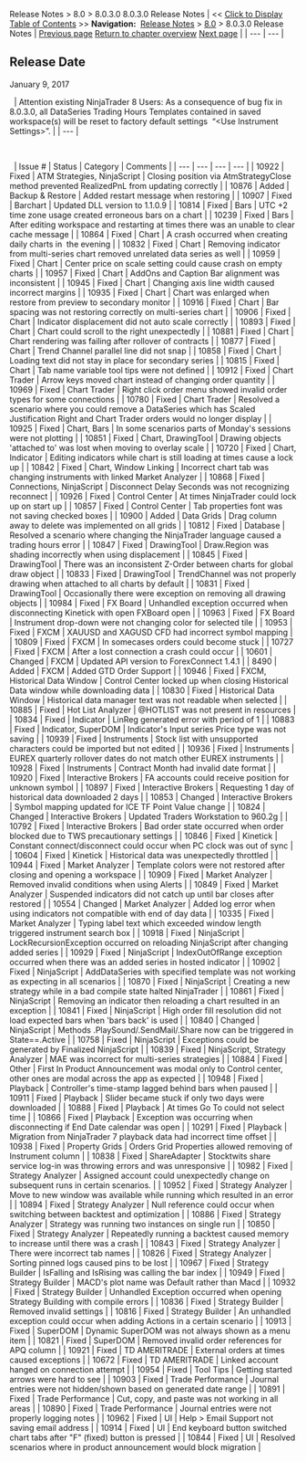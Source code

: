 ﻿

Release Notes \> 8\.0 \> 8\.0\.3\.0
8\.0\.3\.0 Release Notes
| \<\< [Click to Display Table of Contents](8_0_3_0.md) \>\> **Navigation:**     [Release Notes](release_notes.md) \> [8\.0](8_0.md) \> 8\.0\.3\.0 Release Notes | [Previous page](8_0_4_0.md) [Return to chapter overview](8_0.md) [Next page](8_0_2_0.md) |
| --- | --- |

## Release Date

January 9, 2017

 
| Attention existing NinjaTrader 8 Users: As a consequence of bug fix in 8\.0\.3\.0, all DataSeries Trading Hours Templates contained in saved workspace(s) will be reset to factory default settings  “\<Use Instrument Settings\>”. |
| --- |

 

 
| Issue \# | Status | Category | Comments |
| --- | --- | --- | --- |
| 10922 | Fixed | ATM Strategies, NinjaScript | Closing position via AtmStrategyClose method prevented RealizedPnL from updating correctly |
| 10876 | Added | Backup \& Restore | Added restart message when restoring |
| 10907 | Fixed | Barchart | Updated DLL version to 1\.1\.0\.9 |
| 10814 | Fixed | Bars | UTC \+2 time zone usage created erroneous bars on a chart |
| 10239 | Fixed | Bars | After editing workspace and restarting at times there was an unable to clear cache message |
| 10864 | Fixed | Chart | A crash occurred when creating daily charts in  the evening |
| 10832 | Fixed | Chart | Removing indicator from multi\-series chart removed unrelated data series as well |
| 10959 | Fixed | Chart | Center price on scale setting could cause crash on empty charts |
| 10957 | Fixed | Chart | AddOns and Caption Bar alignment was inconsistent |
| 10945 | Fixed | Chart | Changing axis line width caused incorrect margins |
| 10935 | Fixed | Chart | Chart was enlarged when restore from preview to secondary monitor |
| 10916 | Fixed | Chart | Bar spacing was not restoring correctly on multi\-series chart |
| 10906 | Fixed | Chart | Indicator displacement did not auto scale correctly |
| 10893 | Fixed | Chart | Chart could scroll to the right unexpectedly |
| 10881 | Fixed | Chart | Chart rendering was failing after rollover of contracts |
| 10877 | Fixed | Chart | Trend Channel parallel line did not snap |
| 10858 | Fixed | Chart | Loading text did not stay in place for secondary series |
| 10815 | Fixed | Chart | Tab name variable tool tips were not defined |
| 10912 | Fixed | Chart Trader | Arrow keys moved chart instead of changing order quantity |
| 10969 | Fixed | Chart Trader | Right click order menu showed invalid order types for some connections |
| 10780 | Fixed | Chart Trader | Resolved a scenario where you could remove a DataSeries which has Scaled Justification Right and Chart Trader orders would no longer display |
| 10925 | Fixed | Chart, Bars | In some scenarios parts of Monday's sessions were not plotting |
| 10851 | Fixed | Chart, DrawingTool | Drawing objects 'attached to' was lost when moving to overlay scale |
| 10720 | Fixed | Chart, Indicator | Editing indicators while chart is still loading at times cause a lock up |
| 10842 | Fixed | Chart, Window Linking | Incorrect chart tab was changing instruments with linked Market Analyzer |
| 10868 | Fixed | Connections, NinjaScript | Disconnect Delay Seconds was not recognizing reconnect |
| 10926 | Fixed | Control Center | At times NinjaTrader could lock up on start up |
| 10857 | Fixed | Control Center | Tab properties font was not saving checked boxes |
| 10900 | Added | Data Grids | Drag column away to delete was implemented on all grids |
| 10812 | Fixed | Database | Resolved a scenario where changing the NinjaTrader language caused a trading hours error |
| 10847 | Fixed | DrawingTool | Draw.Region was shading incorrectly when using displacement |
| 10845 | Fixed | DrawingTool | There was an inconsistent Z\-Order between charts for global draw object |
| 10833 | Fixed | DrawingTool | TrendChannel was not properly drawing when attached to all charts by default |
| 10831 | Fixed | DrawingTool | Occasionally there were exception on removing all drawing objects |
| 10984 | Fixed | FX Board | Unhandled exception occurred when disconnecting Kinetick with open FXBoard open |
| 10963 | Fixed | FX Board | Instrument drop\-down were not changing color for selected tile |
| 10953 | Fixed | FXCM | XAUUSD and XAGUSD CFD had incorrect symbol mapping |
| 10809 | Fixed | FXCM | In somecases orders could become stuck |
| 10727 | Fixed | FXCM | After a lost connection a crash could occur |
| 10601 | Changed | FXCM | Updated API version to ForexConnect 1\.4\.1 |
| 8490 | Added | FXCM | Added GTD Order Support |
| 10946 | Fixed | FXCM, Historical Data Window | Control Center locked up when closing Historical Data window while downloading data |
| 10830 | Fixed | Historical Data Window | Historical data manager text was not readable when selected |
| 10885 | Fixed | Hot List Analyzer | @HOTLIST was not present in resources |
| 10834 | Fixed | Indicator | LinReg generated error with period of 1 |
| 10883 | Fixed | Indicator, SuperDOM | Indicator's Input series Price type was not saving |
| 10939 | Fixed | Instruments | Stock list with unsupported characters could be imported but not edited |
| 10936 | Fixed | Instruments | EUREX quarterly rollover dates do not match other EUREX instruments |
| 10928 | Fixed | Instruments | Contract Month had invalid date format |
| 10920 | Fixed | Interactive Brokers | FA accounts could receive position for unknown symbol |
| 10897 | Fixed | Interactive Brokers | Requesting 1 day of historical data downloaded 2 days |
| 10853 | Changed | Interactive Brokers | Symbol mapping updated for ICE TF Point Value change |
| 10824 | Changed | Interactive Brokers | Updated Traders Workstation to 960\.2g |
| 10792 | Fixed | Interactive Brokers | Bad order state occurred when order blocked due to TWS precautionary settings |
| 10846 | Fixed | Kinetick | Constant connect/disconnect could occur when PC clock was out of sync |
| 10604 | Fixed | Kinetick | Historical data was unexpectedly throttled |
| 10944 | Fixed | Market Analyzer | Template colors were not restored after closing and opening a workspace |
| 10909 | Fixed | Market Analyzer | Removed invalid conditions when using Alerts |
| 10849 | Fixed | Market Analyzer | Suspended indicators did not catch up until bar closes after restored |
| 10554 | Changed | Market Analyzer | Added log error when using indicators not compatible with end of day data |
| 10335 | Fixed | Market Analyzer | Typing label text which exceeded window length triggered instrument search box |
| 10918 | Fixed | NinjaScript | LockRecursionException occurred on reloading NinjaScript after changing added series |
| 10929 | Fixed | NinjaScript | IndexOutOfRange exception occurred when there was an added series in hosted indicator |
| 10902 | Fixed | NinjaScript | AddDataSeries with specified template was not working as expecting in all scenarios |
| 10870 | Fixed | NinjaScript | Creating a new strategy while in a bad compile state halted NinjaTrader |
| 10861 | Fixed | NinjaScript | Removing an indicator then reloading a chart resulted in an exception |
| 10841 | Fixed | NinjaScript | High order fill resolution did not load expected bars when 'bars back' is used |
| 10840 | Changed | NinjaScript | Methods .PlaySound/.SendMail/.Share now can be triggered in State\=\=.Active |
| 10758 | Fixed | NinjaScript | Exceptions could be generated by Finalized NinjaScript |
| 10839 | Fixed | NinjaScript, Strategy Analyzer | MAE was incorrect for multi\-series strategies |
| 10884 | Fixed | Other | First In Product Announcement was modal only to Control center, other ones are modal across the app as expected |
| 10948 | Fixed | Playback | Controller's time\-stamp lagged behind bars when paused |
| 10911 | Fixed | Playback | Slider became stuck if only two days were downloaded |
| 10888 | Fixed | Playback | At times Go To could not select time |
| 10866 | Fixed | Playback | Exception was occurring when disconnecting if End Date calendar was open |
| 10291 | Fixed | Playback | Migration from NinjaTrader 7 playback data had incorrect time offset |
| 10938 | Fixed | Property Grids | Orders Grid Properties allowed removing of Instrument column |
| 10838 | Fixed | ShareAdapter | Stocktwits share service log\-in was throwing errors and was unresponsive |
| 10982 | Fixed | Strategy Analyzer | Assigned account could unexpectedly change on subsequent runs in certain scenarios. |
| 10952 | Fixed | Strategy Analyzer | Move to new window was available while running which resulted in an error |
| 10894 | Fixed | Strategy Analyzer | Null reference could occur when switching between backtest and optimization |
| 10886 | Fixed | Strategy Analyzer | Strategy was running two instances on single run |
| 10850 | Fixed | Strategy Analyzer | Repeatedly running a backtest caused memory to increase until there was a crash |
| 10843 | Fixed | Strategy Analyzer | There were incorrect tab names |
| 10826 | Fixed | Strategy Analyzer | Sorting pinned logs caused pins to be lost |
| 10967 | Fixed | Strategy Builder | IsFalling and IsRising was calling the bar index |
| 10949 | Fixed | Strategy Builder | MACD's plot name was Default rather than Macd |
| 10932 | Fixed | Strategy Builder | Unhandled Exception occurred when opening Strategy Building with compile errors |
| 10836 | Fixed | Strategy Builder | Removed invalid settings |
| 10816 | Fixed | Strategy Builder | An unhandled exception could occur when adding Actions in a certain scenario |
| 10913 | Fixed | SuperDOM | Dynamic SuperDOM was not always shown as a menu item |
| 10821 | Fixed | SuperDOM | Removed invalid order references for APQ column |
| 10921 | Fixed | TD AMERITRADE | External orders at times caused exceptions |
| 10672 | Fixed | TD AMERITRADE | Linked account hanged on connection attempt |
| 10954 | Fixed | Tool Tips | Getting started arrows were hard to see |
| 10903 | Fixed | Trade Performance | Journal entries were not hidden/shown based on generated date range |
| 10891 | Fixed | Trade Performance | Cut, copy, and paste was not working in all areas |
| 10890 | Fixed | Trade Performance | Journal entries were not properly logging notes |
| 10962 | Fixed | UI | Help \> Email Support not saving email address |
| 10914 | Fixed | UI | End keyboard button switched chart tabs after "F" (fixed) button is pressed |
| 10844 | Fixed | UI | Resolved scenarios where in product announcement would block migration |
